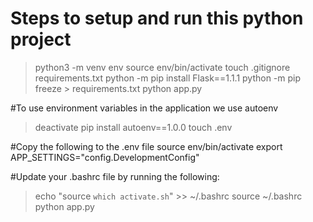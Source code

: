 # Steps to setup and run this python project

>python3 -m venv env
>source env/bin/activate
>touch .gitignore requirements.txt
>python -m pip install Flask==1.1.1
>python -m pip freeze > requirements.txt
>python app.py

#To use environment variables in the application we use autoenv

>deactivate
>pip install autoenv==1.0.0
>touch .env

#Copy the following to the .env file
source env/bin/activate
export APP_SETTINGS="config.DevelopmentConfig"

#Update your .bashrc file by running the following:
> echo "source `which activate.sh`" >> ~/.bashrc
>source ~/.bashrc
>python app.py